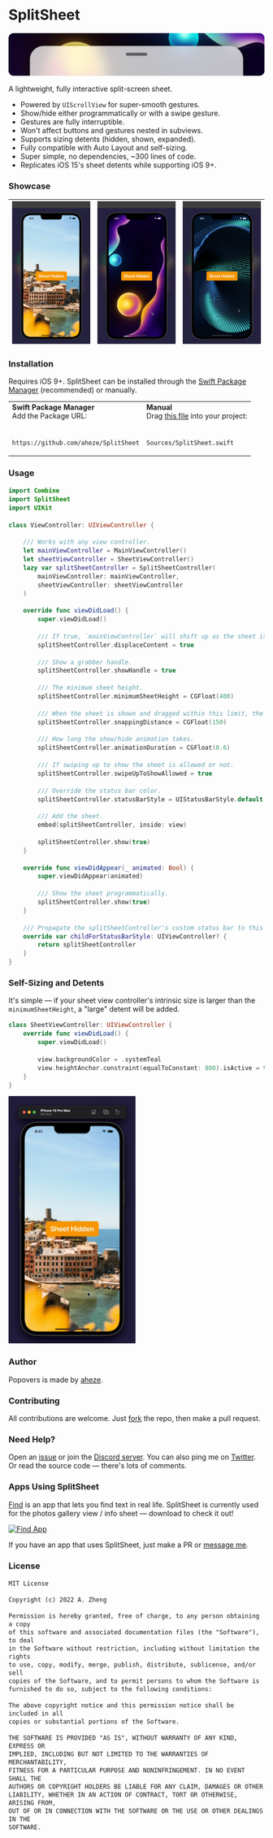 # SplitSheet

![Header Image](Assets/Header.png)

A lightweight, fully interactive split-screen sheet.

- Powered by `UIScrollView` for super-smooth gestures.
- Show/hide either programmatically or with a swipe gesture.
- Gestures are fully interruptible.
- Won't affect buttons and gestures nested in subviews.
- Supports sizing detents (hidden, shown, expanded).
- Fully compatible with Auto Layout and self-sizing.
- Super simple, no dependencies, ~300 lines of code.
- Replicates iOS 15's sheet detents while supporting iOS 9+.

### Showcase

| ![Click to show sheet](Assets/Click.gif) | ![Swipe between sheet detents](Assets/Detents.gif) | ![Overlay the sheet without displacing main content](Assets/Overlay.gif) |
|---|---|---|


### Installation
Requires iOS 9+. SplitSheet can be installed through the [Swift Package Manager](https://developer.apple.com/documentation/swift_packages/adding_package_dependencies_to_your_app) (recommended) or manually.

<table>
<tr>
<td>
<strong>
Swift Package Manager
</strong>
<br>
Add the Package URL:
</td>
<td>
<strong>
Manual
</strong>
<br>
Drag <a href="https://github.com/aheze/SplitSheet/blob/main/Sources/SplitSheet.swift">this file</a> into your project:
</td>
</tr>
  
<tr>
<td>
<br>

```
https://github.com/aheze/SplitSheet
```
</td>
<td>
<br>

```
Sources/SplitSheet.swift
```
</td>
</tr>
</table>


### Usage

```swift
import Combine
import SplitSheet
import UIKit

class ViewController: UIViewController {

    /// Works with any view controller.
    let mainViewController = MainViewController()
    let sheetViewController = SheetViewController()
    lazy var splitSheetController = SplitSheetController(
        mainViewController: mainViewController,
        sheetViewController: sheetViewController
    )

    override func viewDidLoad() {
        super.viewDidLoad()

        /// If true, `mainViewController` will shift up as the sheet is shown.
        splitSheetController.displaceContent = true

        /// Show a grabber handle.
        splitSheetController.showHandle = true

        /// The minimum sheet height.
        splitSheetController.minimumSheetHeight = CGFloat(400)

        /// When the sheet is shown and dragged within this limit, the sheet will bounce back.
        splitSheetController.snappingDistance = CGFloat(150)

        /// How long the show/hide animation takes.
        splitSheetController.animationDuration = CGFloat(0.6)

        /// If swiping up to show the sheet is allowed or not.
        splitSheetController.swipeUpToShowAllowed = true

        /// Override the status bar color.
        splitSheetController.statusBarStyle = UIStatusBarStyle.default
        
        /// Add the sheet.
        embed(splitSheetController, inside: view)

        splitSheetController.show(true)
    }

    override func viewDidAppear(_ animated: Bool) {
        super.viewDidAppear(animated)

        /// Show the sheet programmatically.
        splitSheetController.show(true)
    }

    /// Propagate the splitSheetController's custom status bar to this view controller.
    override var childForStatusBarStyle: UIViewController? {
        return splitSheetController
    }
}
```

### Self-Sizing and Detents
It's simple — if your sheet view controller's intrinsic size is larger than the `minimumSheetHeight`, a "large" detent will be added.

```swift
class SheetViewController: UIViewController {
    override func viewDidLoad() {
        super.viewDidLoad()
        
        view.backgroundColor = .systemTeal
        view.heightAnchor.constraint(equalToConstant: 800).isActive = true
    }
}
```

<img src="Assets/SelfSizing.gif" width="250" alt="Hidden, shown, and expanded modes.">


### Author
Popovers is made by [aheze](https://github.com/aheze).

### Contributing
All contributions are welcome. Just [fork](https://github.com/aheze/SplitSheet/fork) the repo, then make a pull request.

### Need Help?
Open an [issue](https://github.com/aheze/SplitSheet/issues) or join the [Discord server](https://discord.com/invite/Pmq8fYcus2). You can also ping me on [Twitter](https://twitter.com/aheze0). Or read the source code — there's lots of comments.

### Apps Using SplitSheet

[Find](http://getfind.app) is an app that lets you find text in real life. SplitSheet is currently used for the photos gallery view / info sheet — download to check it out!

<a href="http://getfind.app">
  <img src="https://getfind.app/assets/SocialPreview.png" height="300" alt="Find App">
</a>

If you have an app that uses SplitSheet, just make a PR or [message me](https://twitter.com/aheze0).

### License

```
MIT License

Copyright (c) 2022 A. Zheng

Permission is hereby granted, free of charge, to any person obtaining a copy
of this software and associated documentation files (the "Software"), to deal
in the Software without restriction, including without limitation the rights
to use, copy, modify, merge, publish, distribute, sublicense, and/or sell
copies of the Software, and to permit persons to whom the Software is
furnished to do so, subject to the following conditions:

The above copyright notice and this permission notice shall be included in all
copies or substantial portions of the Software.

THE SOFTWARE IS PROVIDED "AS IS", WITHOUT WARRANTY OF ANY KIND, EXPRESS OR
IMPLIED, INCLUDING BUT NOT LIMITED TO THE WARRANTIES OF MERCHANTABILITY,
FITNESS FOR A PARTICULAR PURPOSE AND NONINFRINGEMENT. IN NO EVENT SHALL THE
AUTHORS OR COPYRIGHT HOLDERS BE LIABLE FOR ANY CLAIM, DAMAGES OR OTHER
LIABILITY, WHETHER IN AN ACTION OF CONTRACT, TORT OR OTHERWISE, ARISING FROM,
OUT OF OR IN CONNECTION WITH THE SOFTWARE OR THE USE OR OTHER DEALINGS IN THE
SOFTWARE.
```
